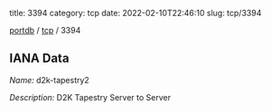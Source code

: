 title: 3394
category: tcp
date: 2022-02-10T22:46:10
slug: tcp/3394

[portdb](/) / [tcp](/category/tcp.html) / 3394


## IANA Data

_Name:_ d2k-tapestry2

_Description:_ D2K Tapestry Server to Server

